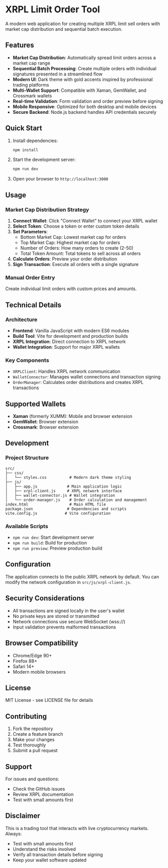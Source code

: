 # XRPL Limit Order Tool

A modern web application for creating multiple XRPL limit sell orders with market cap distribution and sequential batch execution.

## Features

- **Market Cap Distribution**: Automatically spread limit orders across a market cap range
- **Sequential Batch Processing**: Create multiple orders with individual signatures presented in a streamlined flow
- **Modern UI**: Dark theme with gold accents inspired by professional trading platforms
- **Multi-Wallet Support**: Compatible with Xaman, GemWallet, and Crossmark wallets
- **Real-time Validation**: Form validation and order preview before signing
- **Mobile Responsive**: Optimized for both desktop and mobile devices
- **Secure Backend**: Node.js backend handles API credentials securely

## Quick Start

1. Install dependencies:
   ```bash
   npm install
   ```

2. Start the development server:
   ```bash
   npm run dev
   ```

3. Open your browser to `http://localhost:3000`

## Usage

### Market Cap Distribution Strategy

1. **Connect Wallet**: Click "Connect Wallet" to connect your XRPL wallet
2. **Select Token**: Choose a token or enter custom token details
3. **Set Parameters**:
   - Bottom Market Cap: Lowest market cap for orders
   - Top Market Cap: Highest market cap for orders
   - Number of Orders: How many orders to create (2-50)
   - Total Token Amount: Total tokens to sell across all orders
4. **Calculate Orders**: Preview your order distribution
5. **Sign Transaction**: Execute all orders with a single signature

### Manual Order Entry

Create individual limit orders with custom prices and amounts.

## Technical Details

### Architecture

- **Frontend**: Vanilla JavaScript with modern ES6 modules
- **Build Tool**: Vite for development and production builds
- **XRPL Integration**: Direct connection to XRPL network
- **Wallet Integration**: Support for major XRPL wallets

### Key Components

- `XRPLClient`: Handles XRPL network communication
- `WalletConnector`: Manages wallet connections and transaction signing
- `OrderManager`: Calculates order distributions and creates XRPL transactions

## Supported Wallets

- **Xaman** (formerly XUMM): Mobile and browser extension
- **GemWallet**: Browser extension
- **Crossmark**: Browser extension

## Development

### Project Structure

```
src/
├── css/
│   └── styles.css          # Modern dark theme styling
├── js/
│   ├── app.js             # Main application logic
│   ├── xrpl-client.js     # XRPL network interface
│   ├── wallet-connector.js # Wallet integration
│   └── order-manager.js    # Order calculation and management
index.html                  # Main HTML file
package.json               # Dependencies and scripts
vite.config.js            # Vite configuration
```

### Available Scripts

- `npm run dev`: Start development server
- `npm run build`: Build for production
- `npm run preview`: Preview production build

## Configuration

The application connects to the public XRPL network by default. You can modify the network configuration in `src/js/xrpl-client.js`.

## Security Considerations

- All transactions are signed locally in the user's wallet
- No private keys are stored or transmitted
- Network connections use secure WebSocket (wss://)
- Input validation prevents malformed transactions

## Browser Compatibility

- Chrome/Edge 90+
- Firefox 88+
- Safari 14+
- Modern mobile browsers

## License

MIT License - see LICENSE file for details

## Contributing

1. Fork the repository
2. Create a feature branch
3. Make your changes
4. Test thoroughly
5. Submit a pull request

## Support

For issues and questions:
- Check the GitHub issues
- Review XRPL documentation
- Test with small amounts first

## Disclaimer

This is a trading tool that interacts with live cryptocurrency markets. Always:
- Test with small amounts first
- Understand the risks involved
- Verify all transaction details before signing
- Keep your wallet software updated

